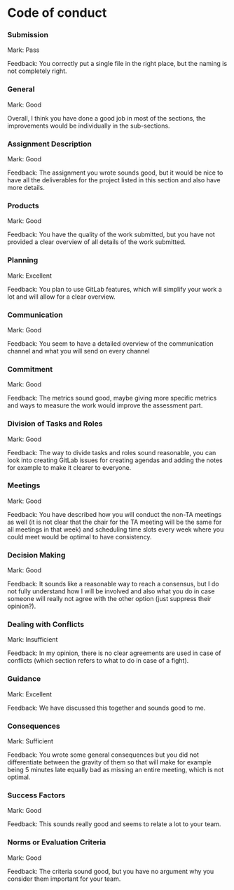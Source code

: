 # Code of conduct

### Submission

Mark: Pass

Feedback: You correctly put a single file in the right place, but the naming is not completely right.


### General

Mark: Good

Overall, I think you have done a good job in most of the sections, the improvements would be individually in the sub-sections.


### Assignment Description

Mark: Good

Feedback: The assignment you wrote sounds good, but it would be nice to have all the deliverables for the project listed in this section and also have more details.

### Products

Mark: Good

Feedback: You have the quality of the work submitted, but you have not provided a clear overview of all details of the work submitted.

### Planning

Mark: Excellent

Feedback: You plan to use GitLab features, which will simplify your work a lot and will allow for a clear overview.

### Communication

Mark: Good

Feedback: You seem to have a detailed overview of the communication channel and what you will send on every channel 


### Commitment

Mark: Good

Feedback: The metrics sound good, maybe giving more specific metrics and ways to measure the work would improve the assessment part.


### Division of Tasks and Roles

Mark: Good

Feedback: The way to divide tasks and roles sound reasonable, you can look into creating GitLab issues for creating agendas and adding the notes for example to make it clearer to everyone.

### Meetings
  
Mark: Good

Feedback: You have described how you will conduct the non-TA meetings as well (it is not clear that the chair for the TA meeting will be the same for all meetings in that week) and scheduling time slots every week where you could meet would be optimal to have consistency.

### Decision Making
  
Mark: Good

Feedback: It sounds like a reasonable way to reach a consensus, but I do not fully understand how I will be involved and also what you do in case someone will really not agree with the other option (just suppress their opinion?).

### Dealing with Conflicts
  
Mark: Insufficient

Feedback: In my opinion, there is no clear agreements are used in case of conflicts (which section refers to what to do in case of a fight).

### Guidance

Mark: Excellent

Feedback: We have discussed this together and sounds good to me.

### Consequences

Mark: Sufficient

Feedback: You wrote some general consequences but you did not differentiate between the gravity of them so that will make for example being 5 minutes late equally bad as missing an entire meeting, which is not optimal. 

### Success Factors

Mark: Good

Feedback: This sounds really good and seems to relate a lot to your team.

### Norms or Evaluation Criteria

Mark: Good

Feedback: The criteria sound good, but you have no argument why you consider them important for your team.
